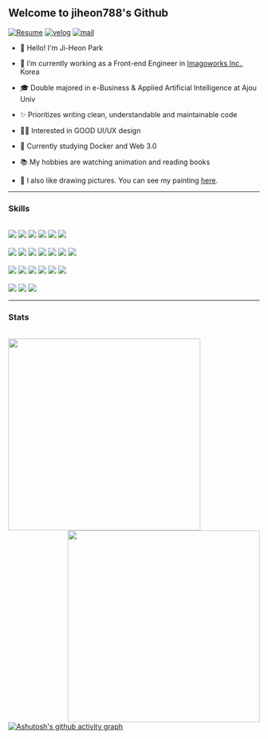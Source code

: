 ## Welcome to jiheon788's Github

[![Resume](https://img.shields.io/badge/JiHeon's_Resume-5C9EFF?style=flat&logo=Notion)](https://jiheon788.notion.site)
[![velog](https://img.shields.io/badge/JiHeon's_Blog-20C997?style=flat&logo=Velog&logoColor=white)](https://velog.io/@jiheon788)
[![mail](https://img.shields.io/badge/jiheon788@ajou.ac.kr-c14438?style=flat&logo=Gmail&logoColor=white)](mailto:jiheon788@ajou.ac.kr)

- 👋 Hello! I'm Ji-Heon Park

- 🔭 I’m currently working as a Front-end Engineer in [Imagoworks Inc.](https://dentbird.com/), Korea

- 🎓 Double majored in e-Business & Applied Artificial Intelligence at Ajou Univ

- ✨ Prioritizes writing clean, understandable and maintainable code

- 👨‍🎨 Interested in GOOD UI/UX design

- 🌱 Currently studying Docker and Web 3.0

- 📚 My hobbies are watching animation and reading books

- 🤔 I also like drawing pictures. You can see my painting [here](https://jiheon788.notion.site/jiheon788/Enjoy-My-Drawings-da7393f4b86549edaa07020dcfc3d266).


---

### Skills

<br>

<div>
<img src="https://img.shields.io/badge/JavaScript-F7DF1E?style=flat-square&logo=JavaScript&logoColor=white"/>
<img src="https://img.shields.io/badge/TypeScript-3178C6?style=flat-square&logo=TypeScript&logoColor=white"/>
<img src="https://img.shields.io/badge/HTML5-E34F26?style=flat-square&logo=HTML5&logoColor=white"/>
<img src="https://img.shields.io/badge/CSS3-1572B6?style=flat-square&logo=CSS3&logoColor=white"/>
<img src="https://img.shields.io/badge/Python-3776AB?style=flat-square&logo=Python&logoColor=white"/>
<img src="https://img.shields.io/badge/R-276DC3?style=flat-square&logo=R&logoColor=white"/>
</div>
<br>

<div>
<img src="https://img.shields.io/badge/React-61DAFB?style=flat-square&logo=React&logoColor=white"/>
<img src="https://img.shields.io/badge/Next.js-000000?style=flat-square&logo=nextdotjs&logoColor=white"/>
<img src="https://img.shields.io/badge/Redux-764ABC?style=flat-square&logo=Redux&logoColor=white"/>
<img src="https://img.shields.io/badge/React Query-FF4154?style=flat-square&logo=React Query&logoColor=white"/>
<img src="https://img.shields.io/badge/Recoil-0088CC?style=flat-square&logo=Recoil&logoColor=white"/>
<img src="https://img.shields.io/badge/styled-components-DB7093?style=flat-square&logo=styled-components&logoColor=white"/>
<img src="https://img.shields.io/badge/Jest-C21325?style=flat-square&logo=Jest&logoColor=white"/>
</div>
<br>

  
<div>
<img src="https://img.shields.io/badge/Express-000000?style=flat-square&logo=Express&logoColor=white"/>
<img src="https://img.shields.io/badge/Node.js-339933?style=flat-square&logo=Node.js&logoColor=white"/>
<img src="https://img.shields.io/badge/Jquery-0769AD?style=flat-square&logo=Jquery&logoColor=white"/>
<img src="https://img.shields.io/badge/FastAPI-009688?style=flat-square&logo=FastAPI&logoColor=white"/>
<img src="https://img.shields.io/badge/Flask-000000?style=flat-square&logo=Flask&logoColor=white"/>
<img src="https://img.shields.io/badge/MongoDB-47A248?style=flat-square&logo=MongoDB&logoColor=white"/>
</div>
<br>

<div>
<img src="https://img.shields.io/badge/Netlify-00C7B7?style=flat-square&logo=Netlify&logoColor=white"/>
<img src="https://img.shields.io/badge/TensorFlow-FF6F00?style=flat-square&logo=TensorFlow&logoColor=white"/>
<img src="https://img.shields.io/badge/scikit-learn-F7931E?style=flat-square&logo=scikit-learn&logoColor=white"/>
</div>
  
---

### Stats

<br>

<div align=center>
    <a href="https://github.com/anuraghazra/github-readme-stats" title="Go to Source">
      <img align="left" width=385 src="https://github-readme-stats.vercel.app/api?username=jiheon788&show_icons=true&theme=dark&hide_border=true&bg_color=151515&icon_color=ffffff&text_color=ffffff&title_color=00e6fe" />
    </a>
    <a href="https://git.io/streak-stats" title="Go to Source">
      <img align="right" width=385 src="http://github-readme-streak-stats.herokuapp.com?user=jiheon788&hide_border=true&theme=black-ice" alt="" />
    </a>
  </div>

<br><br><br><br><br><br><br><br>

[![Ashutosh's github activity graph](https://github-readme-activity-graph.cyclic.app/graph?username=jiheon788&theme=react-dark)](https://github.com/ashutosh00710/github-readme-activity-graph)
